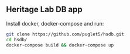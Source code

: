 ## Heritage Lab DB app

Install docker, docker-compose and run:

```bash
git clone https://github.com/puglet5/hsdb.git
cd hsdb/
docker-compose build && docker-compose up
```
